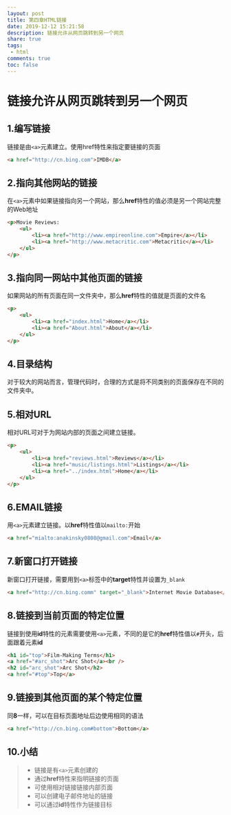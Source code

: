 ```yaml
---
layout: post
title: 第四章HTML链接
date: 2019-12-12 15:21:58
description: 链接允许从网页跳转到另一个网页
share: true
tags:
 - html
comments: true
toc: false
---
```


# 链接允许从网页跳转到另一个网页

## 1.编写链接

链接是由`<a>`元素建立。使用href特性来指定要链接的页面

```html
<a href="http://cn.bing.com">IMDB</a>
```

## 2.指向其他网站的链接

在`<a>`元素中如果链接指向另一个网站，那么**href**特性的值必须是另一个网站完整的Web地址

```html
<p>Movie Reviews:
    <ul>
        <li><a href="http://www.empireonline.com">Empire</a></li>
        <li><a href="http://www.metacritic.com">Metacritic</a></li>
    </ul>
</p>
```

## 3.指向同一网站中其他页面的链接

如果网站的所有页面在同一文件夹中，那么**href**特性的值就是页面的文件名

```html
<p>
    <ul>
        <li><a href="index.html">Home</a></li>
        <li><a href="About.html">About</a></li>
    </ul>
</p>
```

## 4.目录结构

对于较大的网站而言，管理代码时，合理的方式是将不同类别的页面保存在不同的文件夹中。

## 5.相对URL

相对URL可对于为网站内部的页面之间建立链接。

```html
<p>
    <ul>
        <li><a href="reviews.html">Reviews</a></li>
        <li><a href="music/listings.html">Listings</a></li>
        <li><a href="../index.html">Home</a></li>
    </ul>
</p>
```

## 6.EMAIL链接

用`<a>`元素建立链接。以**href**特性值以`mailto:`开始

```html
<a href="mialto:anakinsky0808@gmail.com">Email</a>
```

## 7.新窗口打开链接

新窗口打开链接，需要用到`<a>`标签中的**target**特性并设置为`_blank`

```html
<a href="http://cn.bing.comm" target="_blank">Internet Movie Database</a>
```

## 8.链接到当前页面的特定位置

链接到使用**id**特性的元素需要使用`<a>`元素，不同的是它的**href**特性值以`#`开头，后面跟着元素**id**

```html
<h1 id="top">Film-Making Terms</h1>
<a href="#arc_shot">Arc Shot</a><br />
<h2 id="arc_shot">Arc Shot</h2>
<a href="#top">Top</a>
```

## 9.链接到其他页面的某个特定位置

同**8**一样，可以在目标页面地址后边使用相同的语法

```html
<a href="http://cn.bing.com#bottom">Bottom</a>
```

## 10.小结

>* 链接是有`<a>`元素创建的
>* 通过**href**特性来指明链接的页面
>* 可使用相对链接链接内部页面
>* 可以创建电子邮件地址的链接
>* 可以通过**id**特性作为链接目标
